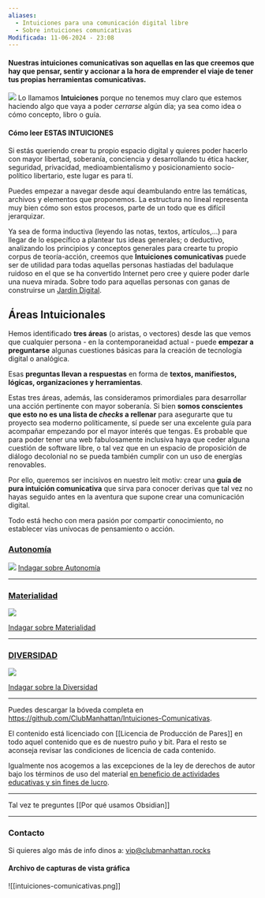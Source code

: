 ```yaml
---
aliases:
  - Intuiciones para una comunicación digital libre
  - Sobre intuiciones comunicativas
Modificada: 11-06-2024 - 23:08
---
```


#### Nuestras intuiciones comunicativas son aquellas en las que creemos que hay que pensar, sentir y accionar a la hora de emprender el viaje de tener tus propias herramientas comunicativas.
![](Pasted%20image%2020240402230701.png)
Lo llamamos **Intuiciones** porque no tenemos muy claro que estemos haciendo algo que vaya a poder *cerrarse* algún día; ya sea como idea o cómo concepto, libro o guía.

#### Cómo leer ESTAS INTUICIONES
Si estás queriendo crear tu propio espacio digital y quieres poder hacerlo con mayor libertad, soberanía, conciencia y desarrollando tu ética hacker, seguridad, privacidad, medioambientalismo y posicionamiento socio-político libertario, este lugar es para tí.

Puedes empezar a navegar desde aquí deambulando entre las temáticas, archivos y elementos que proponemos. La estructura no lineal representa muy bien cómo son estos procesos, parte de un todo que es difícil jerarquizar.

Ya sea de forma inductiva (leyendo las notas, textos, artículos,...) para llegar de lo específico a plantear tus ideas generales; o deductivo, analizando los principios y conceptos generales para crearte tu propio corpus de teoría-acción, creemos que **Intuiciones comunicativas** puede ser de utilidad para todas aquellas personas hastiadas del badulaque ruidoso en el que se ha convertido Internet pero cree y quiere poder darle una nueva mirada. Sobre todo para aquellas personas con ganas de construirse un [Jardin Digital](Jardin%20Digital.md).


## Áreas Intuicionales
Hemos identificado **tres áreas** (o aristas, o vectores) desde las que vemos que cualquier persona - en la contemporaneidad actual - puede **empezar a preguntarse** algunas cuestiones básicas para la creación de tecnología digital o analógica.

Esas **preguntas llevan a respuestas** en forma de **textos, manifiestos, lógicas, organizaciones y herramientas**.

Estas tres áreas, además, las consideramos primordiales para desarrollar una acción pertinente con mayor soberanía. Si bien **somos conscientes que esto no es una lista de *checks* a rellenar** para asegurarte que tu proyecto sea moderno políticamente, sí puede ser una excelente guía para acompañar empezando por el mayor interés que tengas. Es probable que para poder tener una web fabulosamente inclusiva haya que ceder alguna cuestión de software libre, o tal vez que en un espacio de proposición de diálogo decolonial no se pueda también cumplir con un uso de energías renovables.

Por ello, queremos ser incisivos en nuestro leit motiv: crear una **guía de pura intuición comunicativa** que sirva para conocer derivas que tal vez no hayas seguido antes en la aventura que supone crear una comunicación digital.

Todo está hecho con mera pasión por compartir conocimiento, no establecer vías unívocas de pensamiento o acción.


### [Autonomía](Autonomía.md)
 ![](Autonomía.md#^11cebf)
[Indagar sobre Autonomía](Autonomía.md)

***
### [Materialidad](Intuiciones/Materialidad.md)

![](Materialidad.md#^68eb08)

[Indagar sobre Materialidad](Intuiciones/Materialidad.md)

***

### [DIVERSIDAD](Intuiciones/Diversidad.md)

![](Intuiciones/Diversidad.md#^cd86ba)

[Indagar sobre la Diversidad](Intuiciones/Diversidad.md)

***

Puedes descargar la bóveda completa en https://github.com/ClubManhattan/Intuiciones-Comunicativas.

El contenido está licenciado con [[Licencia de Producción de Pares]] en todo aquel contenido que es de nuestro puño y bit. Para el resto se aconseja revisar las condiciones de licencia de cada contenido.

Igualmente nos acogemos a las excepciones de la ley de derechos de autor bajo los términos de uso del material [en beneficio de actividades educativas y sin fines de lucro](https://www.wipo.int/copyright/es/limitations/).

---

Tal vez te preguntes [[Por qué usamos Obsidian]]

***

### Contacto

Si quieres algo más de info dinos a:
[vip@clubmanhattan.rocks](mailto:vip@clubmanhattan.rocks)


#### Archivo de capturas de vista gráfica

![[intuiciones-comunicativas.png]]